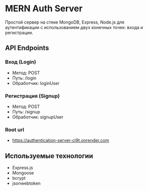 # MERN Auth Server

Простой сервер на стеке MongoDB, Express, Node.js для аутентификации с использованием двух конечных точек: входа и регистрации.

## API Endpoints

### Вход (Login)

-   Метод: POST
-   Путь: /login
-   Обработчик: loginUser

### Регистрация (Signup)

-   Метод: POST
-   Путь: /signup
-   Обработчик: signupUser

### Root url

-   https://authentication-server-ci9t.onrender.com

## Используемые технологии

-   Express.js
-   Mongoose
-   bcrypt
-   jsonwebtoken

